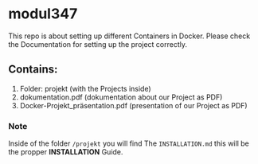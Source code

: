 # modul347
This repo is about setting up different Containers in Docker.
Please check the Documentation for setting up the project correctly.

## Contains:
1. Folder: projekt (with the Projects inside)
2. dokumentation.pdf (dokumentation about our Project as PDF)
3. Docker-Projekt_präsentation.pdf (presentation of our Project as PDF)

### Note
Inside of the folder `/projekt` you will find The `INSTALLATION.md` this will be the propper **INSTALLATION** Guide.
